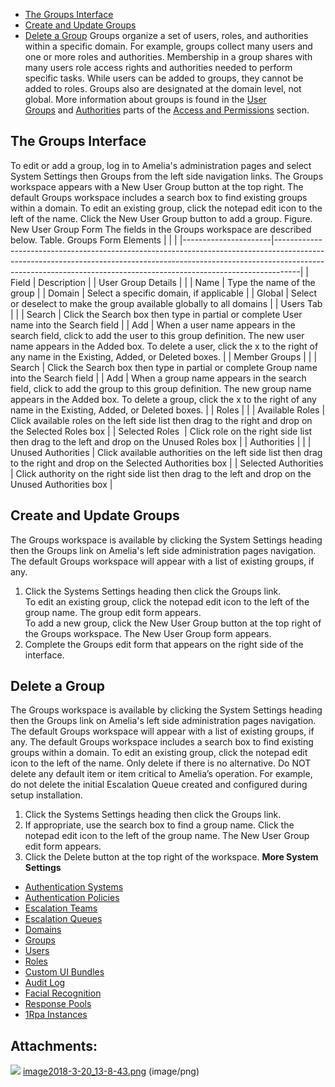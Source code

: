 -   [The Groups Interface](#Groups-TheGroupsInterface)
-   [Create and Update Groups](#Groups-CreateandUpdateGroups)
-   [Delete a Group](#Groups-DeleteaGroup)
Groups organize a set of users, roles, and authorities within a specific domain. For example, groups collect many users and one or more roles and authorities. Membership in a group shares with many users role access rights and authorities needed to perform specific tasks. While users can be added to groups, they cannot be added to roles. Groups also are designated at the domain level, not global.
More information about groups is found in the [User Groups](https://docs.ipsoft.com/display/AmeliaDocsV3/Access+and+Permissions#AccessandPermissions-UserGroupDefs) and [Authorities](https://docs.ipsoft.com/display/AmeliaDocsV3/Access+and+Permissions#AccessandPermissions-AuthorityDefs) parts of the [Access and Permissions](https://docs.ipsoft.com/display/AmeliaDocsV3/Access+and+Permissions) section.
## The Groups Interface
To edit or add a group, log in to Amelia's administration pages and select System Settings then Groups from the left side navigation links. The Groups workspace appears with a New User Group button at the top right.
The default Groups workspace includes a search box to find existing groups within a domain. To edit an existing group, click the notepad edit icon to the left of the name. Click the New User Group button to add a group.
Figure. New User Group Form
The fields in the Groups workspace are described below.
Table. Groups Form Elements
|                      |                                                                                                                                                                                                                                                |
|----------------------|------------------------------------------------------------------------------------------------------------------------------------------------------------------------------------------------------------------------------------------------|
| Field                | Description                                                                                                                                                                                                                                    |
| User Group Details   |                                                                                                                                                                                                                                                |
| Name                 | Type the name of the group                                                                                                                                                                                                                     |
| Domain               | Select a specific domain, if applicable                                                                                                                                                                                                        |
| Global               | Select or deselect to make the group available globally to all domains                                                                                                                                                                         |
| Users Tab            |                                                                                                                                                                                                                                                |
| Search               | Click the Search box then type in partial or complete User name into the Search field                                                                                                                                                          |
| Add                  | When a user name appears in the search field, click to add the user to this group definition. The new user name appears in the Added box. To delete a user, click the x to the right of any name in the Existing, Added, or Deleted boxes.     |
| Member Groups        |                                                                                                                                                                                                                                                |
| Search               | Click the Search box then type in partial or complete Group name into the Search field                                                                                                                                                         |
| Add                  | When a group name appears in the search field, click to add the group to this group definition. The new group name appears in the Added box. To delete a group, click the x to the right of any name in the Existing, Added, or Deleted boxes. |
| Roles                |                                                                                                                                                                                                                                                |
| Available Roles      | Click available roles on the left side list then drag to the right and drop on the Selected Roles box                                                                                                                                          |
| Selected Roles       | Click role on the right side list then drag to the left and drop on the Unused Roles box                                                                                                                                                       |
| Authorities          |                                                                                                                                                                                                                                                |
| Unused Authorities   | Click available authorities on the left side list then drag to the right and drop on the Selected Authorities box                                                                                                                              |
| Selected Authorities | Click authority on the right side list then drag to the left and drop on the Unused Authorities box                                                                                                                                            |
## Create and Update Groups
The Groups workspace is available by clicking the System Settings heading then the Groups link on Amelia's left side administration pages navigation. The default Groups workspace will appear with a list of existing groups, if any.
1.  Click the Systems Settings heading then click the Groups link.  
    To edit an existing group, click the notepad edit icon to the left of the group name. The group edit form appears.  
    To add a new group, click the New User Group button at the top right of the Groups workspace. The New User Group form appears.
2.  Complete the Groups edit form that appears on the right side of the interface.
## Delete a Group
The Groups workspace is available by clicking the System Settings heading then the Groups link on Amelia's left side administration pages navigation. The default Groups workspace will appear with a list of existing groups, if any.
The default Groups workspace includes a search box to find existing groups within a domain. To edit an existing group, click the notepad edit icon to the left of the name.
Only delete if there is no alternative. Do NOT delete any default item or item critical to Amelia’s operation. For example, do not delete the initial Escalation Queue created and configured during setup installation.
1.  Click the Systems Settings heading then click the Groups link.
2.  If appropriate, use the search box to find a group name. Click the notepad edit icon to the left of the group name. The New User Group edit form appears.
3.  Click the Delete button at the top right of the workspace.
**More System Settings**
-   [Authentication Systems](Authentication%20Systems)
-   [Authentication Policies](Authentication%20Policies)
-   [Escalation Teams](Escalation%20Teams)
-   [Escalation Queues](Escalation%20Queues)
-   [Domains](Domains)
-   [Groups](Groups)
-   [Users](Users)
-   [Roles](Roles)
-   [Custom UI Bundles](Custom%20UI%20Bundles)
-   [Audit Log](Audit%20Log)
-   [Facial Recognition](Facial%20Recognition)
-   [Response Pools](Response%20Pools)
-   [1Rpa Instances](1Rpa%20Instances)
## Attachments:
![](images/icons/bullet_blue.gif) [image2018-3-20_13-8-43.png](attachments/11940274/11940275.png) (image/png)  
